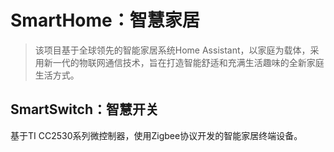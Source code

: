 # SmartHome：智慧家居

> 该项目基于全球领先的智能家居系统Home Assistant，以家庭为载体，采用新一代的物联网通信技术，旨在打造智能舒适和充满生活趣味的全新家庭生活方式。

## SmartSwitch：智慧开关

基于TI CC2530系列微控制器，使用Zigbee协议开发的智能家居终端设备。